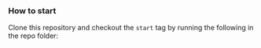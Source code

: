 ### How to start

Clone this repository and checkout the `start` tag by running the following in the repo folder:
